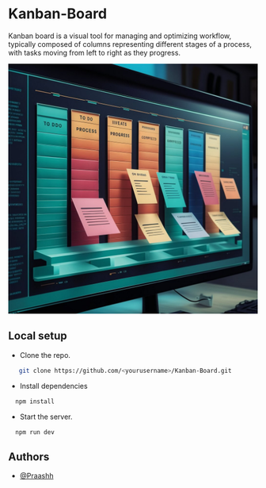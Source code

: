 
# Kanban-Board


Kanban board is a visual tool for managing and optimizing workflow, typically composed of
columns representing different stages of a process, with tasks moving from left to right as they
progress.

![Logo](./public/image.png)

## Local setup

- Clone the repo.

```bash
   git clone https://github.com/<yourusername>/Kanban-Board.git
```

- Install dependencies

```bash
  npm install 
```

- Start the server.
```bash
  npm run dev
```

## Authors

- [@Praashh](https://www.github.com/Praashh)